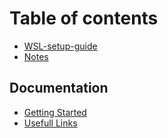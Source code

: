 # Table of contents

* [WSL-setup-guide](README.md)
* [Notes](notes.md)

## Documentation <a id="doc"></a>

* [Getting Started](doc/getting-started.md)
* [Usefull Links](doc/usefull-links.md)

